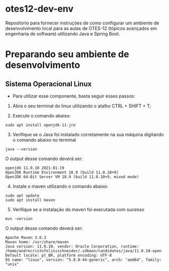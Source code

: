 # otes12-dev-env
Repositório para fornecer instruções de como configurar um ambiente de desenvolvimento local para as aulas de OTES-12 (tópicos avançados em engenharia de software)  utilizando Java e Spring Boot.

# Preparando seu ambiente de desenvolvimento

## Sistema Operacional Linux 

- Para utilizar esse componente, basta seguir esses passos:

1) Abra o seu terminal do linux utilizando o atalho CTRL + SHIFT + T;

2) Execute o comando abaixo:

```
sudo apt install openjdk-11-jre
```

3) Verifique se o Java foi instalado corretamente na sua máquina digitando o comando abaixo no terminal

```
java --version

```
O output desse comando deverá ser:

```
openjdk 11.0.10 2021-01-19
OpenJDK Runtime Environment 18.9 (build 11.0.10+9)
OpenJDK 64-Bit Server VM 18.9 (build 11.0.10+9, mixed mode)
```

4) Instale o maven utilizando o comando abaixo:

```
sudo apt update
sudo apt install maven

```

5) Verifique se a instalação do maven foi executada com sucesso

```
mvn -version
```

O output desse comando deverá ser:

```
Apache Maven 3.6.3
Maven home: /usr/share/maven
Java version: 11.0.10, vendor: Oracle Corporation, runtime: /home/andrecristofolinischneider/.sdkman/candidates/java/11.0.10-open
Default locale: pt_BR, platform encoding: UTF-8
OS name: "linux", version: "5.8.0-44-generic", arch: "amd64", family: "unix"
```
